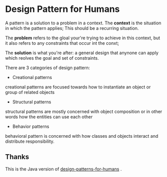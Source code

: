 
# Design Pattern for Humans

A pattern is a solution to a problem in a context. The **context** is the situation in which the pattern applies; This should be a recurring situation.

The **problem** refers to the gloal your're  trying to achieve in this context, but it also refers to any constraints that occur int the conxt;

The **solution** is what you're after: a general design that anynone can apply which reolves the goal and set of constraints.

There are 3 categories of design pattern:

-  Creational patterns

creational patterns are focused towards how to instantiate an object or group of related objects

-  Structural patterns

structural patterns are mostly concerned with object composition or in other words how the entities can use each other

- Behavior patterns

behavioral pattern is concerned with how classes and objects interact and distribute responsibility.


## Thanks

This is the Java version of [design-patterns-for-humans](https://github.com/kamranahmedse/design-patterns-for-humans) .

